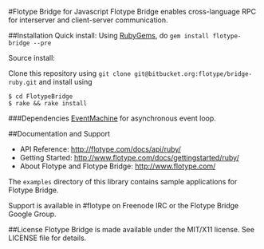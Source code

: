 #Flotype Bridge for Javascript
Flotype Bridge enables cross-language RPC for interserver and client-server communication.

##Installation
Quick install: Using [RubyGems](https://rubygems.org/), do `gem install flotype-bridge --pre`

Source install: 

Clone this repository using `git clone git@bitbucket.org:flotype/bridge-ruby.git` and install using 

    $ cd FlotypeBridge
    $ rake && rake install

###Dependencies
[EventMachine](http://rubyeventmachine.com/) for asynchronous event
loop.

##Documentation and Support
* API Reference: http://flotype.com/docs/api/ruby/
* Getting Started: http://www.flotype.com/docs/gettingstarted/ruby/
* About Flotype and Flotype Bridge: http://www.flotype.com/

The `examples` directory of this library contains sample applications for Flotype Bridge.

Support is available in #flotype on Freenode IRC or the Flotype Bridge Google Group.


##License
Flotype Bridge is made available under the MIT/X11 license. See LICENSE file for details.
